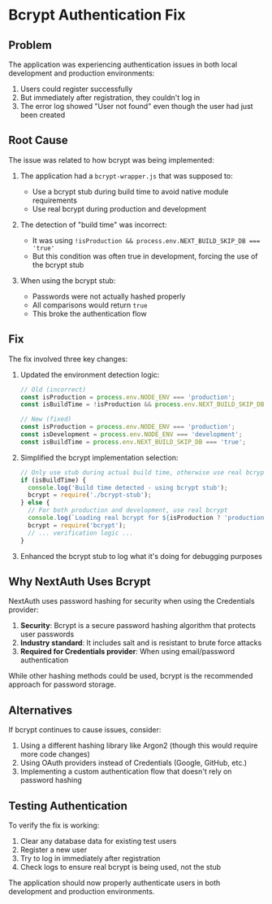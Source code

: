 # Bcrypt Authentication Fix

## Problem

The application was experiencing authentication issues in both local development and production environments:

1. Users could register successfully
2. But immediately after registration, they couldn't log in
3. The error log showed "User not found" even though the user had just been created

## Root Cause

The issue was related to how bcrypt was being implemented:

1. The application had a `bcrypt-wrapper.js` that was supposed to:
   - Use a bcrypt stub during build time to avoid native module requirements
   - Use real bcrypt during production and development

2. The detection of "build time" was incorrect:
   - It was using `!isProduction && process.env.NEXT_BUILD_SKIP_DB === 'true'`
   - But this condition was often true in development, forcing the use of the bcrypt stub

3. When using the bcrypt stub:
   - Passwords were not actually hashed properly
   - All comparisons would return `true`
   - This broke the authentication flow

## Fix

The fix involved three key changes:

1. Updated the environment detection logic:
   ```js
   // Old (incorrect)
   const isProduction = process.env.NODE_ENV === 'production';
   const isBuildTime = !isProduction && process.env.NEXT_BUILD_SKIP_DB === 'true';

   // New (fixed)
   const isProduction = process.env.NODE_ENV === 'production';
   const isDevelopment = process.env.NODE_ENV === 'development';
   const isBuildTime = process.env.NEXT_BUILD_SKIP_DB === 'true';
   ```

2. Simplified the bcrypt implementation selection:
   ```js
   // Only use stub during actual build time, otherwise use real bcrypt
   if (isBuildTime) {
     console.log('Build time detected - using bcrypt stub');
     bcrypt = require('./bcrypt-stub');
   } else {
     // For both production and development, use real bcrypt
     console.log(`Loading real bcrypt for ${isProduction ? 'production' : 'development'} use`);
     bcrypt = require('bcrypt');
     // ... verification logic ...
   }
   ```

3. Enhanced the bcrypt stub to log what it's doing for debugging purposes

## Why NextAuth Uses Bcrypt

NextAuth uses password hashing for security when using the Credentials provider:

1. **Security**: Bcrypt is a secure password hashing algorithm that protects user passwords
2. **Industry standard**: It includes salt and is resistant to brute force attacks
3. **Required for Credentials provider**: When using email/password authentication

While other hashing methods could be used, bcrypt is the recommended approach for password storage.

## Alternatives

If bcrypt continues to cause issues, consider:

1. Using a different hashing library like Argon2 (though this would require more code changes)
2. Using OAuth providers instead of Credentials (Google, GitHub, etc.)
3. Implementing a custom authentication flow that doesn't rely on password hashing

## Testing Authentication

To verify the fix is working:

1. Clear any database data for existing test users
2. Register a new user
3. Try to log in immediately after registration
4. Check logs to ensure real bcrypt is being used, not the stub

The application should now properly authenticate users in both development and production environments.